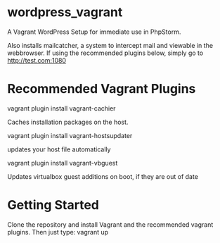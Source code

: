 wordpress_vagrant
=================

A Vagrant WordPress Setup for immediate use in PhpStorm.

Also installs mailcatcher, a system to intercept mail and viewable in the webbrowser. If using the recommended plugins below, simply go to http://test.com:1080

Recommended Vagrant Plugins
===========================

vagrant plugin install vagrant-cachier

  Caches installation packages on the host.

vagrant plugin install vagrant-hostsupdater

  updates your host file automatically
  
vagrant plugin install vagrant-vbguest

  Updates virtualbox guest additions on boot, if they are out of date

Getting Started
===============

Clone the repository and install Vagrant and the recommended vagrant plugins. Then just type:
vagrant up
